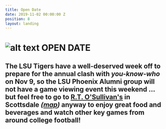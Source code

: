 ```yaml
---
title: Open Date
date: 2019-11-02 00:00:00 Z
position: 8
layout: landing
---
```


# ![alt text](https://lsu-phoenix-alumni.github.io/assets/img/LSUTigers.png "LSU Fighting Tigers") OPEN DATE

## The LSU Tigers have a well-deserved week off to prepare for the annual clash with *you-know-who* on Nov 9, so the LSU Phoenix Alumni group will not have a game viewing event this weekend ... but **feel free to go to [R.T. O'Sullivan's](https://scottsdale.rtosullivans.com/ "RTO Scottsdale website") in Scottsdale**  *([map](https://goo.gl/maps/3MjPdBhDfGWxt53HA "Google Maps: RTO Scottsdale"))* anyway to enjoy great food and beverages and watch other key games from around college football! 